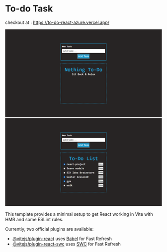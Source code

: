 # To-do Task

checkout at : https://to-do-react-azure.vercel.app/


<div style=" text-align: center;">
<img src="To-Do-List/src/assets/todo1.png" alt="todotask">
<img src="To-Do-List/src/assets/todo2.png" alt="todotask">
</div>

This template provides a minimal setup to get React working in Vite with HMR and some ESLint rules.

Currently, two official plugins are available:

- [@vitejs/plugin-react](https://github.com/vitejs/vite-plugin-react/blob/main/packages/plugin-react/README.md) uses [Babel](https://babeljs.io/) for Fast Refresh
- [@vitejs/plugin-react-swc](https://github.com/vitejs/vite-plugin-react-swc) uses [SWC](https://swc.rs/) for Fast Refresh
